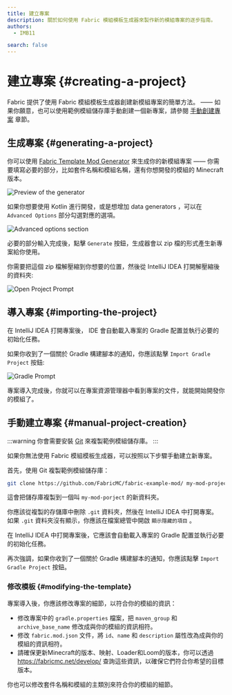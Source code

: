 ```yaml
---
title: 建立專案
description: 關於如何使用 Fabric 模組模板生成器來製作新的模組專案的逐步指南。
authors:
  - IMB11

search: false
---
```


# 建立專案 {#creating-a-project}

Fabric 提供了使用 Fabric 模組模板生成器創建新模組專案的簡單方法。 —— 如果你願意，也可以使用範例模組儲存庫手動創建一個新專案，請參閱 [手動創建專案](#manual-project-creation) 章節。

## 生成專案 {#generating-a-project}

你可以使用 [Fabric Template Mod Generator](https://fabricmc.net/develop/template/) 來生成你的新模組專案 —— 你需要填寫必要的部分，比如套件名稱和模組名稱，還有你想開發的模組的 Minecraft 版本。

![Preview of the generator](/assets/develop/getting-started/template-generator.png)

如果你想要使用 Kotlin 進行開發，或是想增加 data generators ，可以在 `Advanced Options` 部分勾選對應的選項。

![Advanced options section](/assets/develop/getting-started/template-generator-advanced.png)

必要的部分輸入完成後，點擊 `Generate` 按鈕，生成器會以 zip 檔的形式產生新專案給你使用。

你需要把這個 zip 檔解壓縮到你想要的位置，然後從 IntelliJ IDEA 打開解壓縮後的資料夾:

![Open Project Prompt](/assets/develop/getting-started/open-project.png)

## 導入專案 {#importing-the-project}

在 IntelliJ IDEA 打開專案後， IDE 會自動載入專案的 Gradle 配置並執行必要的初始化任務。

如果你收到了一個關於 Gradle 構建腳本的通知，你應該點擊 `Import Gradle Project` 按鈕:

![Gradle Prompt](/assets/develop/getting-started/gradle-prompt.png)

專案導入完成後，你就可以在專案資源管理器中看到專案的文件，就能開始開發你的模組了。

## 手動建立專案 {#manual-project-creation}

:::warning
你會需要安裝 [Git](https://git-scm.com/) 來複製範例模組儲存庫。
:::

如果你無法使用 Fabric 模組模板生成器，可以按照以下步驟手動建立新專案。

首先，使用 Git 複製範例模組儲存庫：

```sh
git clone https://github.com/FabricMC/fabric-example-mod/ my-mod-project
```

這會把儲存庫複製到一個叫 `my-mod-porject` 的新資料夾。

你應該從複製的存儲庫中刪除 `.git` 資料夾，然後在 IntelliJ IDEA 中打開專案。 如果 `.git` 資料夾沒有顯示，你應該在檔案總管中開啟 `顯示隱藏的項目` 。

在 IntelliJ IDEA 中打開專案後，它應該會自動載入專案的 Gradle 配置並執行必要的初始化任務。

再次強調，如果你收到了一個關於 Gradle 構建腳本的通知，你應該點擊 `Import Gradle Project` 按鈕。

### 修改模板 {#modifying-the-template}

專案導入後，你應該修改專案的細節，以符合你的模組的資訊：

- 修改專案中的 `gradle.properties` 檔案，把 `maven_group` 和 `archive_base_name` 修改成與你的模組的資訊相符。
- 修改 `fabric.mod.json` 文件，將 `id`、`name` 和 `description` 屬性改為成與你的模組的資訊相符。
- 請確保更新Minecraft的版本、映射、Loader和Loom的版本，你可以透過 https://fabricmc.net/develop/ 查詢這些資訊，以確保它們符合你希望的目標版本。

你也可以修改套件名稱和模組的主類別來符合你的模組的細節。
